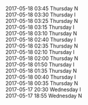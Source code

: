 2017-05-18 03:45 Thursday  N  
2017-05-18 03:30 Thursday  I  
2017-05-18 03:25 Thursday  N  
2017-05-18 03:15 Thursday  I  
2017-05-18 03:10 Thursday  N  
2017-05-18 02:40 Thursday  I  
2017-05-18 02:35 Thursday  N  
2017-05-18 02:10 Thursday  I  
2017-05-18 02:00 Thursday  N  
2017-05-18 01:50 Thursday  I  
2017-05-18 01:35 Thursday  N  
2017-05-18 00:40 Thursday  I  
2017-05-18 00:35 Thursday  N  
2017-05-17 20:30 Wednesday  I  
2017-05-17 18:55 Wednesday  N  
